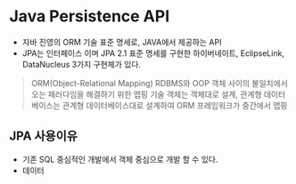 # Java Persistence API
- 자바 진영의 ORM 기술 표준 명세로, JAVA에서 제공하는 API
- JPA는 인터페이스 이며 JPA 2.1 표준 명세를 구현한 하이버네이트, EclipseLink, DataNucleus 3가지 구현체가 있다.
> ORM(Object-Relational Mapping)
RDBMS와 OOP 객체 사이의 불일치에서 오는 패러다임을 해결하기 위한 맵핑 기술
객체는 객체대로 설계, 관계형 데이터베이스는 관계형 데이터베이스대로 설계하여 ORM 프레임워크가 중간에서 맵핑

## JPA 사용이유
- 기존 SQL 중심적인 개발에서 객체 중심으로 개발 할 수 있다.
- 데이터
